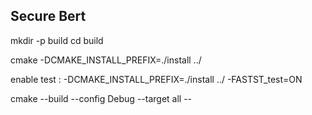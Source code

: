 ##  Secure Bert


mkdir -p build
cd build

cmake -DCMAKE_INSTALL_PREFIX=./install ../

enable test : 
-DCMAKE_INSTALL_PREFIX=./install ../ -FASTST_test=ON


cmake --build  --config Debug --target all --

